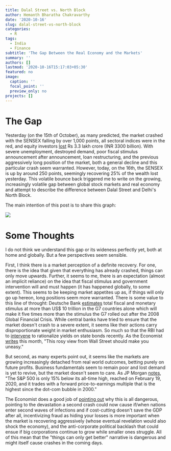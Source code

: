 ```yaml
---
title: Dalal Street vs. North Block
author: Hemanth Bharatha Chakravarthy
date: '2020-10-16'
slug: dalal-street-vs-north-block
categories:
  - R
tags:
  - India
  - Finance
subtitle: 'The Gap Between the Real Economy and the Markets'
summary: ''
authors: []
lastmod: '2020-10-16T15:17:03+05:30'
featured: no
image:
  caption: ''
  focal_point: ''
  preview_only: no
projects: []
---
```


# The Gap

Yesterday (on the 15th of October), as many predicted, the market crashed with the SENSEX falling by over 1,000 points, all sectoral indices were in the red, and equity investors [lost](https://economictimes.indiatimes.com/markets/stocks/news/sensex-drops-220-points-on-weak-global-cues-nifty-tests-11900/articleshow/78674278.cms) Rs 3.3 lakh crore (INR 3300 billion). With severe unemployment, destroyed demand, poor fiscal stimulus announcement after announcement, loan restructuring, and the previous aggressively long position of the market, both a general decline and this particular crash seem warranted. However, today, on the 16th, the SENSEX is up by around 250 points, seemingly recovering 25% of the wealth lost yesterday. This volatile bounce back triggered me to write on the growing, increasingly volatile gap between global stock markets and real economy and attempt to describe the difference between Dalal Street and Delhi's North Block.

The main intention of this post is to share this graph:

![](/post/2020-10-16-dalal-street-vs-north-block.en_files/dalal_st.png)

# Some Thoughts

I do not think we understand this gap or its wideness perfectly yet, both at home and globally. But a few perspectives seem sensible. 

First, I think there is a market perception of a definite recovery. For one, there is the idea that given that everything has already crashed, things can only move upwards. Further, it seems to me, there is an expectation (almost an implicit reliance) on the idea that fiscal stimulus and government intervention will and must happen (it has happened globally, to some extent). This seems to be keeping market appetites up as, if things will only go up hereon, long positions seem more warranted. There is some value to this line of throught: Deutsche Bank [estimates](https://economictimes.indiatimes.com/markets/stocks/news/dichotomy-between-markets-and-economy-can-you-still-benefit/articleshow/76505316.cms?utm_source=contentofinterest&utm_medium=text&utm_campaign=cppst) total fiscal and monetary stimulus at more than US$ 10 trillion in the G7 countries alone which will make it five times more than the stimulus the G7 rolled out after the 2008 Global Financial Crisis. While central banks have tried to ensure that the market doesn't crash to a severe extent, it seems like their actions carry disproportionate weight in market enthusiasm. So much so that the RBI had to [intervene](https://www.b-hemanth.com/post/who-should-borrow/) to rationalize yields on state bonds recently. As the Economist [writes](https://www-economist-com/leaders/2020/05/07/the-market-v-the-real-economy) this month, "This rosy view from Wall Street should make you uneasy."

But second, as many experts point out, it seems like the markets are growing increasingly detached from real world outcomes, betting purely on future profits. Business fundamentals seem to remain poor and lost demand is yet to revive, but the market doesn't seem to care. As JP Morgan [notes](https://privatebank.jpmorgan.com/gl/en/insights/investing/why-stocks-rally-while-the-real-economy-suffers#:~:text=The%20gap%20between%20the%20real,flows%20for%20businesses%20and%20households.), "The S&P 500 is only 15% below its all-time high, reached on February 19, 2020, and it trades with a forward price-to-earnings multiple that is the highest since the dot-com bubble in 2000."

The Economist does a good job of [pointing out](https://www-economist-com/leaders/2020/05/07/the-market-v-the-real-economy) why this is all dangerous, pointing to the devastation a second crash could now cause if/when nations enter second waves of infections and if cost-cutting doesn't save the GDP after all, incentivizing fraud as hiding your losses is more important when the market is recovering aggressively (whose eventual revelation would also shock the economy), and the anti-corporate political backlash that could ensue if big corporations continue to grow while smaller ones struggle. All of this mean that the "things can only get better" narrative is dangerous and might itself cause crashes in the coming days.
